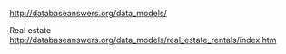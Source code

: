 http://databaseanswers.org/data_models/

Real estate
http://databaseanswers.org/data_models/real_estate_rentals/index.htm